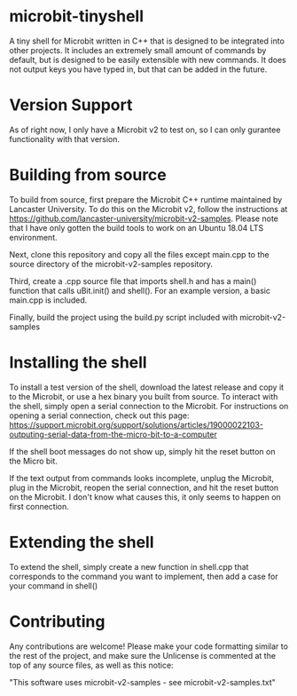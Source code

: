 # microbit-tinyshell
A tiny shell for Microbit written in C++ that is designed to be integrated into other projects. It includes an extremely small amount of commands by default, but is designed to be easily extensible with new commands. It does not output keys you have typed in, but that can be added in the future.

# Version Support
As of right now, I only have a Microbit v2 to test on, so I can only gurantee functionality with that version.

# Building from source
To build from source, first prepare the Microbit C++ runtime maintained by Lancaster University. To do this on the Microbit v2, follow the instructions at https://github.com/lancaster-university/microbit-v2-samples. Please note that I have only gotten the build tools to work on an Ubuntu 18.04 LTS environment.

Next, clone this repository and copy all the files except main.cpp to the source directory of the microbit-v2-samples repository.

Third, create a .cpp source file that imports shell.h and has a main() function that calls uBit.init() and shell(). For an example version, a basic main.cpp is included.

Finally, build the project using the build.py script included with microbit-v2-samples

# Installing the shell
To install a test version of the shell, download the latest release and copy it to the Microbit, or use a hex binary you built from source. To interact with the shell, simply open a serial connection to the Microbit. For instructions on opening a serial connection, check out this page: https://support.microbit.org/support/solutions/articles/19000022103-outputing-serial-data-from-the-micro-bit-to-a-computer

If the shell boot messages do not show up, simply hit the reset button on the Micro bit. 

If the text output from commands looks incomplete, unplug the Microbit, plug in the Microbit, reopen the serial connection, and hit the reset button on the Microbit. I don't know what causes this, it only seems to happen on first connection. 

# Extending the shell
To extend the shell, simply create a new function in shell.cpp that corresponds to the command you want to implement, then add a case for your command in shell()

# Contributing
Any contributions are welcome! Please make your code formatting similar to the rest of the project, and make sure the Unlicense is commented at the top of any source files, as well as this notice:

"This software uses microbit-v2-samples - see microbit-v2-samples.txt"
